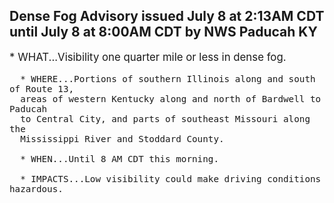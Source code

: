 <p>
   <h2>Dense Fog Advisory issued July 8 at 2:13AM CDT until July 8 at 8:00AM CDT by NWS Paducah KY</h2>
   <div style="font-size:120%">* WHAT...Visibility one quarter mile or less in dense fog.
      
      * WHERE...Portions of southern Illinois along and south of Route 13,
      areas of western Kentucky along and north of Bardwell to Paducah
      to Central City, and parts of southeast Missouri along the
      Mississippi River and Stoddard County.
      
      * WHEN...Until 8 AM CDT this morning.
      
      * IMPACTS...Low visibility could make driving conditions hazardous.
   </div>
</p>